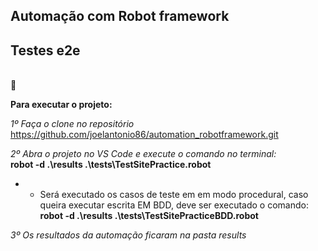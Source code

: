 ## Automação com Robot framework 
## Testes e2e
<br>
🚀

**Para executar o projeto:**

*1º Faça o clone no repositório*<br>
https://github.com/joelantonio86/automation_robotframework.git <br>


*2º Abra o projeto no VS Code e execute o comando no terminal:*<br>
 **robot -d .\results .\tests\TestSitePractice.robot**<br>
* - Será executado os casos de teste em em modo procedural, caso queira executar  escrita EM BDD, deve ser executado o comando: <br> 
     **robot -d .\results .\tests\TestSitePracticeBDD.robot**<br>

*3º Os resultados da automação ficaram na pasta results*

